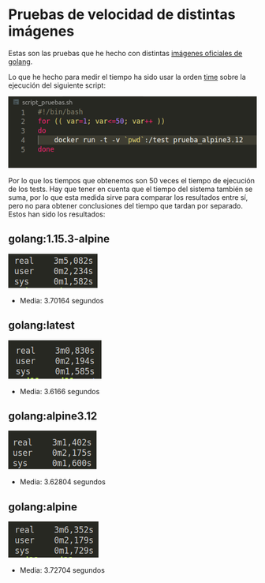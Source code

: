 # Pruebas de velocidad de distintas imágenes

Estas son las pruebas que he hecho con distintas [imágenes oficiales de golang](https://hub.docker.com/_/golang?tab=tags).

Lo que he hecho para medir el tiempo ha sido usar la orden [time](https://man7.org/linux/man-pages/man1/time.1.html)
sobre la ejecución del siguiente script:

![Imagen-script](./imagenes/script.png)

Por lo que los tiempos que obtenemos son 50 veces el tiempo de ejecución
de los tests. Hay que tener en cuenta que el tiempo del sistema también
se suma, por lo que esta medida sirve para comparar los resultados entre
sí, pero no para obtener conclusiones del tiempo que tardan por separado.
Estos han sido los resultados:

## golang:1.15.3-alpine

![Golang:1.15.3-alpine](./imagenes/tiempo_1553_alpine.png)

- Media: 3.70164 segundos

## golang:latest

![Golang:latest](./imagenes/tiempo_golang_latest.png)

- Media: 3.6166 segundos

## golang:alpine3.12

![Golang:alpine3.12](./imagenes/tiempo_alpine312.png)

- Media: 3.62804 segundos

## golang:alpine

![Golang:alpine](./imagenes/tiempo_golang_alpine.png)

- Media: 3.72704 segundos
